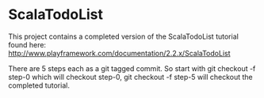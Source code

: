 ScalaTodoList
=====================================

This project contains a completed version of the ScalaTodoList tutorial 
found here: http://www.playframework.com/documentation/2.2.x/ScalaTodoList

There are 5 steps each as a git tagged commit. So start with 
    git checkout -f step-0
which will checkout step-0, 
    git checkout -f step-5 
will checkout the completed tutorial. 
